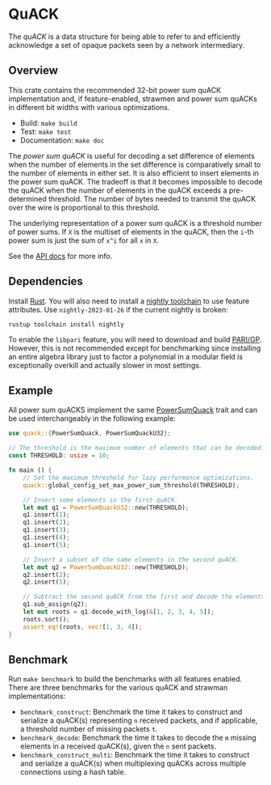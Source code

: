 # QuACK

The _quACK_ is a data structure for being able to refer to and efficiently
acknowledge a set of opaque packets seen by a network intermediary.

## Overview

This crate contains the recommended 32-bit power sum quACK implementation and,
if feature-enabled, strawmen and power sum quACKs in different bit widths with
various optimizations.

* Build: `make build`
* Test: `make test`
* Documentation: `make doc`

The _power sum quACK_ is useful for decoding a set difference of elements when
the number of elements in the set difference is comparatively small to the
number of elements in either set. It is also efficient to insert elements in the
power sum quACK. The tradeoff is that it becomes impossible to decode the quACK
when the number of elements in the quACK exceeds a pre-determined threshold. The
number of bytes needed to transmit the quACK over the wire is proportional to
this threshold.

The underlying representation of a power sum quACK is a threshold number of
power sums. If `X` is the multiset of elements in the quACK, then the `i`-th
power sum is just the sum of `x^i` for all `x` in `X`.

See the [API docs](https://ginayuan.com/quack/quack/) for more info.

## Dependencies

Install [Rust](https://www.rust-lang.org/tools/install). You will also need to
install a [nightly toolchain](https://rust-lang.github.io/rustup/concepts/channels.html)
to use feature attributes. Use `nightly-2023-01-26` if the current nightly is
broken:

```
rustup toolchain install nightly
```

To enable the `libpari` feature, you will need to download and build
[PARI/GP](https://pari.math.u-bordeaux.fr/download.html). However, this is not
recommended except for benchmarking since installing an entire algebra library
just to factor a polynomial in a modular field is exceptionally overkill and
actually slower in most settings.

## Example

All power sum quACKS implement the same [PowerSumQuack](https://ginayuan.com/quack/quack/trait.PowerSumQuack.html)
trait and can be used interchangeably in the following example:

```rust
use quack::{PowerSumQuack, PowerSumQuackU32};

// The threshold is the maximum number of elements that can be decoded.
const THRESHOLD: usize = 10;

fn main () {
    // Set the maximum threshold for lazy performance optimizations.
    quack::global_config_set_max_power_sum_threshold(THRESHOLD);

    // Insert some elements in the first quACK.
    let mut q1 = PowerSumQuackU32::new(THRESHOLD);
    q1.insert(1);
    q1.insert(2);
    q1.insert(3);
    q1.insert(4);
    q1.insert(5);

    // Insert a subset of the same elements in the second quACK.
    let mut q2 = PowerSumQuackU32::new(THRESHOLD);
    q2.insert(2);
    q2.insert(5);

    // Subtract the second quACK from the first and decode the elements.
    q1.sub_assign(q2);
    let mut roots = q1.decode_with_log(&[1, 2, 3, 4, 5]);
    roots.sort();
    assert_eq!(roots, vec![1, 3, 4]);
}
```

## Benchmark

Run `make benchmark` to build the benchmarks with all features enabled.
There are three benchmarks for the various quACK and strawman implementations:

* `benchmark_construct`: Benchmark the time it takes to construct and serialize
a quACK(s) representing `n` received packets, and if applicable, a threshold
number of missing packets `t`.
* `benchmark_decode`: Benchmark the time it takes to decode the `m` missing
elements in a received quACK(s), given the `n` sent packets.
* `benchmark_construct_multi`: Benchmark the time it takes to construct and
serialize a quACK(s) when multiplexing quACKs across multiple connections using
a hash table.
